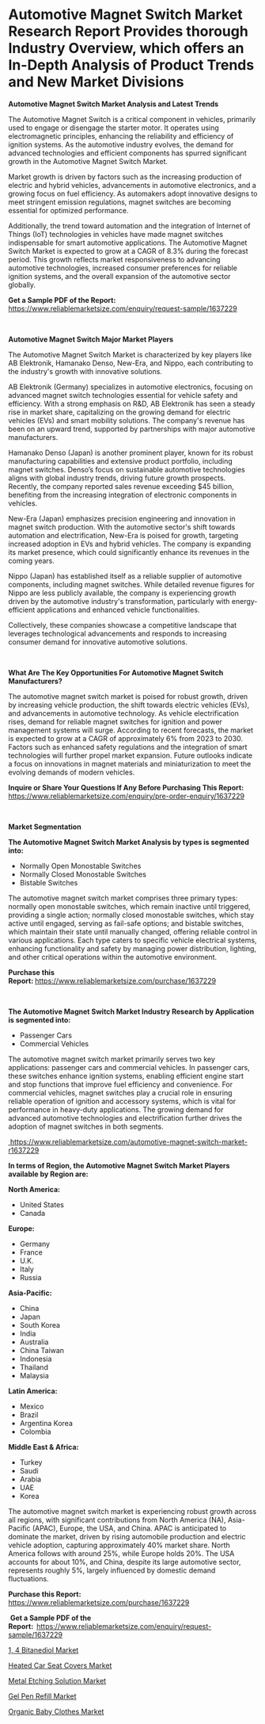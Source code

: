 <p><h1>Automotive Magnet Switch Market Research Report Provides thorough Industry Overview, which offers an In-Depth Analysis of Product Trends and New Market Divisions</h1></p><p><strong>Automotive Magnet Switch Market Analysis and Latest Trends</strong></p>
<p><p>The Automotive Magnet Switch is a critical component in vehicles, primarily used to engage or disengage the starter motor. It operates using electromagnetic principles, enhancing the reliability and efficiency of ignition systems. As the automotive industry evolves, the demand for advanced technologies and efficient components has spurred significant growth in the Automotive Magnet Switch Market.</p><p>Market growth is driven by factors such as the increasing production of electric and hybrid vehicles, advancements in automotive electronics, and a growing focus on fuel efficiency. As automakers adopt innovative designs to meet stringent emission regulations, magnet switches are becoming essential for optimized performance. </p><p>Additionally, the trend toward automation and the integration of Internet of Things (IoT) technologies in vehicles have made magnet switches indispensable for smart automotive applications. The Automotive Magnet Switch Market is expected to grow at a CAGR of 8.3% during the forecast period. This growth reflects market responsiveness to advancing automotive technologies, increased consumer preferences for reliable ignition systems, and the overall expansion of the automotive sector globally.</p></p>
<p><strong>Get a Sample PDF of the Report:&nbsp;</strong> <a href="https://www.reliablemarketsize.com/enquiry/request-sample/1637229">https://www.reliablemarketsize.com/enquiry/request-sample/1637229</a></p>
<p>&nbsp;</p>
<p><strong>Automotive Magnet Switch Major Market Players</strong></p>
<p><p>The Automotive Magnet Switch Market is characterized by key players like AB Elektronik, Hamanako Denso, New-Era, and Nippo, each contributing to the industry's growth with innovative solutions. </p><p>AB Elektronik (Germany) specializes in automotive electronics, focusing on advanced magnet switch technologies essential for vehicle safety and efficiency. With a strong emphasis on R&D, AB Elektronik has seen a steady rise in market share, capitalizing on the growing demand for electric vehicles (EVs) and smart mobility solutions. The company's revenue has been on an upward trend, supported by partnerships with major automotive manufacturers.</p><p>Hamanako Denso (Japan) is another prominent player, known for its robust manufacturing capabilities and extensive product portfolio, including magnet switches. Denso’s focus on sustainable automotive technologies aligns with global industry trends, driving future growth prospects. Recently, the company reported sales revenue exceeding $45 billion, benefiting from the increasing integration of electronic components in vehicles.</p><p>New-Era (Japan) emphasizes precision engineering and innovation in magnet switch production. With the automotive sector's shift towards automation and electrification, New-Era is poised for growth, targeting increased adoption in EVs and hybrid vehicles. The company is expanding its market presence, which could significantly enhance its revenues in the coming years.</p><p>Nippo (Japan) has established itself as a reliable supplier of automotive components, including magnet switches. While detailed revenue figures for Nippo are less publicly available, the company is experiencing growth driven by the automotive industry's transformation, particularly with energy-efficient applications and enhanced vehicle functionalities.</p><p>Collectively, these companies showcase a competitive landscape that leverages technological advancements and responds to increasing consumer demand for innovative automotive solutions.</p></p>
<p>&nbsp;</p>
<p><strong>What Are The Key Opportunities For Automotive Magnet Switch Manufacturers?</strong></p>
<p><p>The automotive magnet switch market is poised for robust growth, driven by increasing vehicle production, the shift towards electric vehicles (EVs), and advancements in automotive technology. As vehicle electrification rises, demand for reliable magnet switches for ignition and power management systems will surge. According to recent forecasts, the market is expected to grow at a CAGR of approximately 6% from 2023 to 2030. Factors such as enhanced safety regulations and the integration of smart technologies will further propel market expansion. Future outlooks indicate a focus on innovations in magnet materials and miniaturization to meet the evolving demands of modern vehicles.</p></p>
<p><strong>Inquire or Share Your Questions If Any Before Purchasing This Report:</strong> <a href="https://www.reliablemarketsize.com/enquiry/pre-order-enquiry/1637229">https://www.reliablemarketsize.com/enquiry/pre-order-enquiry/1637229</a></p>
<p>&nbsp;</p>
<p><strong>Market Segmentation</strong></p>
<p><strong>The Automotive Magnet Switch Market Analysis by types is segmented into:</strong></p>
<p><ul><li>Normally Open Monostable Switches</li><li>Normally Closed Monostable Switches</li><li>Bistable Switches</li></ul></p>
<p><p>The automotive magnet switch market comprises three primary types: normally open monostable switches, which remain inactive until triggered, providing a single action; normally closed monostable switches, which stay active until engaged, serving as fail-safe options; and bistable switches, which maintain their state until manually changed, offering reliable control in various applications. Each type caters to specific vehicle electrical systems, enhancing functionality and safety by managing power distribution, lighting, and other critical operations within the automotive environment.</p></p>
<p><strong>Purchase this Report:&nbsp;</strong><a href="https://www.reliablemarketsize.com/purchase/1637229">https://www.reliablemarketsize.com/purchase/1637229</a></p>
<p>&nbsp;</p>
<p><strong>The Automotive Magnet Switch Market Industry Research by Application is segmented into:</strong></p>
<p><ul><li>Passenger Cars</li><li>Commercial Vehicles</li></ul></p>
<p><p>The automotive magnet switch market primarily serves two key applications: passenger cars and commercial vehicles. In passenger cars, these switches enhance ignition systems, enabling efficient engine start and stop functions that improve fuel efficiency and convenience. For commercial vehicles, magnet switches play a crucial role in ensuring reliable operation of ignition and accessory systems, which is vital for performance in heavy-duty applications. The growing demand for advanced automotive technologies and electrification further drives the adoption of magnet switches in both segments.</p></p>
<p><a href="https://www.reliablemarketsize.com/automotive-magnet-switch-market-r1637229">&nbsp;https://www.reliablemarketsize.com/automotive-magnet-switch-market-r1637229</a></p>
<p><strong>In terms of Region, the Automotive Magnet Switch Market Players available by Region are:</strong></p>
<p>
    <p> <strong> North America: </strong>
        <ul>
            <li>United States</li>
            <li>Canada</li>
        </ul>
        </p> 
    <p> <strong> Europe: </strong>
        <ul>
            <li>Germany</li>
            <li>France</li>
            <li>U.K.</li>
            <li>Italy</li>
            <li>Russia</li>
        </ul>
        </p> 
    <p> <strong> Asia-Pacific: </strong>
        <ul>
            <li>China</li>
            <li>Japan</li>
            <li>South Korea</li>
            <li>India</li>
            <li>Australia</li>
            <li>China Taiwan</li>
            <li>Indonesia</li>
            <li>Thailand</li>
            <li>Malaysia</li>
        </ul>
        </p> 
    <p> <strong> Latin America: </strong>
        <ul>
            <li>Mexico</li>
            <li>Brazil</li>
            <li>Argentina Korea</li>
            <li>Colombia</li>
        </ul>
        </p> 
    <p> <strong> Middle East & Africa: </strong>
        <ul>
            <li>Turkey</li>
            <li>Saudi</li>
            <li>Arabia</li>
            <li>UAE</li>
            <li>Korea</li>
        </ul>
    </p>
    </p>
<p><p>The automotive magnet switch market is experiencing robust growth across all regions, with significant contributions from North America (NA), Asia-Pacific (APAC), Europe, the USA, and China. APAC is anticipated to dominate the market, driven by rising automobile production and electric vehicle adoption, capturing approximately 40% market share. North America follows with around 25%, while Europe holds 20%. The USA accounts for about 10%, and China, despite its large automotive sector, represents roughly 5%, largely influenced by domestic demand fluctuations.</p></p>
<p><strong>Purchase this Report: </strong><a href="https://www.reliablemarketsize.com/purchase/1637229">https://www.reliablemarketsize.com/purchase/1637229</a></p>
<p>&nbsp;<strong>Get a Sample PDF of the Report:&nbsp;&nbsp;</strong><a href="https://www.reliablemarketsize.com/enquiry/request-sample/1637229">https://www.reliablemarketsize.com/enquiry/request-sample/1637229</a></p>
<p><strong></strong></p>
<p><p><a href="https://medium.com/@mhrnetwork1_75724/global-1-4-bitanediol-market-size-is-expected-to-reach-at-a-cagr-of-4-2-ac18f63c6f0a?postPublishedType=repub">1, 4 Bitanediol Market</a></p><p><a href="https://issuu.com/reportprime-2/docs/heated-car-seat-covers-market-size-_b527188cedf9e9">Heated Car Seat Covers Market</a></p><p><a href="https://www.linkedin.com/pulse/global-metal-etching-solution-market-size-expected-reach-cagr-9e80e?trackingId=3tyHOh%2FVTdWDtzv8YkGH8w%3D%3D">Metal Etching Solution Market</a></p><p><a href="https://www.linkedin.com/pulse/global-market-pulse-trends-growth-analysis-gel-pen-refill-forecasted-g3vdc?trackingId=oNelQ9rrRi%2BEYg2ZcahfRQ%3D%3D">Gel Pen Refill Market</a></p><p><a href="https://issuu.com/reportprime-2/docs/organic-baby-clothes-market-size-20_3a8ab38b2504a5">Organic Baby Clothes Market</a></p></p>